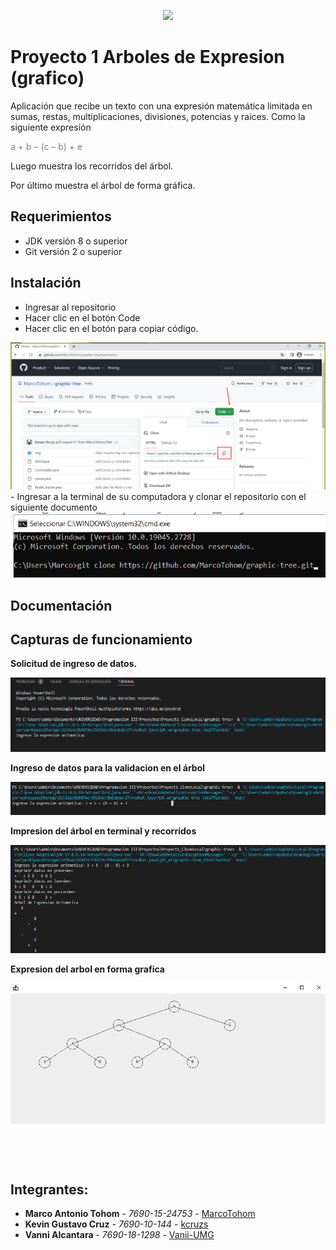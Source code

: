 
<p align="center">
    <img src = "https://infoeduca.org/wp-content/uploads/2022/07/mgalvez-removebg-preview.png">
</p>

# **Proyecto 1 Arboles de Expresion (grafico)**
Aplicación que recibe un texto con una expresión matemática limitada
en sumas, restas, multiplicaciones, divisiones, potencias y raices. Como la siguiente expresión<div style="color: gray">a + b – (c – b) + e</div>

Luego muestra los recorridos del árbol.

Por último muestra el árbol de forma gráfica.

## **Requerimientos**
- JDK versión 8 o superior
- Git versión 2 o superior

## **Instalación**
- Ingresar al repositorio
- Hacer clic en el botón Code
- Hacer clic en el botón para copiar código.
<img src = "src/github.png">
- Ingresar a la terminal de su computadora y clonar el repositorio con el siguiente documento
<img src = "src/git clone.png">

## **Documentación**

## Capturas de funcionamiento
**Solicitud de ingreso de datos.**

<img src="img/Solicitud de datos.png">

**Ingreso de datos para la validacion en el árbol**

<img src="img/Ingreso de Datos.png">

**Impresion del árbol en terminal y recorridos**

<img src = "img/Impresion de recorridos y arbol en terminal.png">

**Expresion del arbol en forma grafica**

<img src ="img/Arbol graficamente.png"> 


<br>
<br>
<br>
<br>

#
## Integrantes:
- **Marco Antonio Tohom** - _7690-15-24753_ - [MarcoTohom](https://github.com/MarcoTohom)
- **Kevin Gustavo Cruz** - _7690-10-144_ - [kcruzs](https://github.com/kcruzs)
- **Vanni Alcantara** - _7690-18-1298_ - [Vanii-UMG](https://github.com/Vanii-UMG)